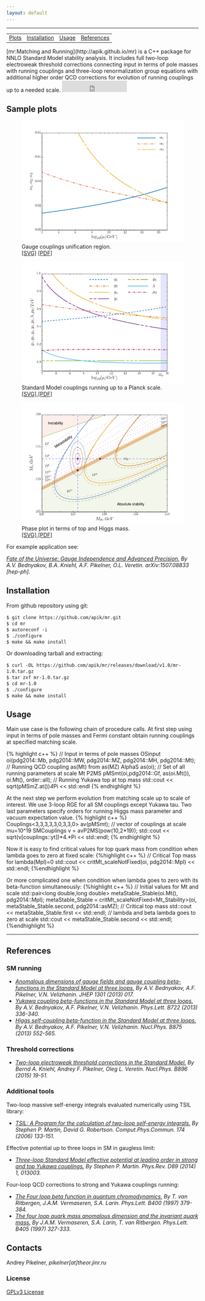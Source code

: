 ```yaml
---
layout: default
---
```

* * * * *
<table style="width:100%">
  <tr>
    <td align="center"><a href="#plots">Plots</a></td>
    <td align="center"><a href="#install">Installation</a></td>
    <td align="center"><a href="#usage">Usage</a></td>
    <td align="center"><a href="#refs">References</a></td>
  </tr>
</table>
[mr:Matching and Running](http://apik.github.io/mr) is a C++ package for NNLO Standard Model stability analysis. It includes full two-loop electroweak threshold corrections connecting input in terms of pole masses with running couplings and three-loop renormalization group equations with additional higher order QCD corrections for evolution of running couplings up to a needed scale.

<iframe src="http://ghbtns.com/github-btn.html?user=apik&amp;repo=mr&amp;type=watch&amp;count=true&amp;size=large"
  allowtransparency="true" frameborder="0" scrolling="0" width="170" height="30"></iframe><br/>

<A NAME="plots"></A>

## Sample plots


<figure>
  <img src="plots/gauge123.png" alt="Gauge couplings unification region">
  <figcaption>Gauge couplings unification region.<br>
    <a href="plots/gauge123.svg">[SVG]</a> <a href="plots/gauge123.pdf">[PDF]</a></figcaption>	
</figure>	      	

<figure>
  <img src="plots/cEvol.png" alt="Standard Model couplings running up to a Planck scale.">
  <figcaption>Standard Model couplings running up to a Planck scale.<br>
    <a href="plots/cEvol.svg">[SVG]</a>,<a href="plots/cEvol.pdf">[PDF]</a></figcaption>	
</figure>	      	

<figure>
  <img src="plots/stable.png" alt="Phase diagram in terms of top and Higgs mass.">
  <figcaption>Phase plot in terms of top and Higgs mass.<br>
    <a href="plots/stable.svg">[SVG]</a>,<a href="plots/stable.pdf">[PDF]</a></figcaption>	
</figure>	      	

For example application see:

*[Fate of the Universe: Gauge Independence and Advanced Precision.](http://inspirehep.net/record/1385870)
By A.V. Bednyakov, B.A. Kniehl, A.F. Pikelner, O.L. Veretin.
arXiv:1507.08833 [hep-ph].*

<A NAME="install"></A>

## Installation

From github repository using git:

~~~
$ git clone https://github.com/apik/mr.git
$ cd mr
$ autoreconf -i
$ ./configure
$ make && make install
~~~

Or downloading tarball and extracting:

~~~
$ curl -OL https://github.com/apik/mr/releases/download/v1.0/mr-1.0.tar.gz
$ tar zxf mr-1.0.tar.gz
$ cd mr-1.0
$ ./configure
$ make && make install
~~~

<A NAME="usage"></A>

## Usage

Main use case is the following chain of procedure calls. At first step using input in terms of pole masses and Fermi constant obtain running couplings at specified matching scale. 

{% highlight c++ %}
// Input in terms of pole masses
OSinput oi(pdg2014::Mb, pdg2014::MW, pdg2014::MZ, pdg2014::MH, pdg2014::Mt);
// Running QCD coupling as(Mt) from as(MZ)
AlphaS as(oi);
// Set of all running parameters at scale Mt
P2MS pMSmt(oi,pdg2014::Gf, as(oi.Mt()), oi.Mt(), order::all);
// Running Yukawa top at top mass
std::cout << sqrt(pMSmZ.at())*4*Pi << std::endl
{% endhighlight %}

At the next step we perform  evolution from matching scale up to scale
of interest.  We use  3-loop RGE  for all  SM couplings  except Yukawa
tau.  Two  last  parameters  specify orders  for  running  Higgs  mass
parameter  and   vacuum  expectation  value.
{%   highlight  c++  %}
Couplings<3,3,3,3,3,0,3,3,0>  av(pMSmt);
//  vector of  couplings  at scale  mu=10^19
SMCouplings  v  =  avP2MS(pow(10,2*19));
std::cout  << sqrt(v[couplings::yt])*4.*Pi << std::endl;
{% endhighlight %}

Now it is easy to find critical values for top quark mass from condition when lambda goes to zero at fixed scale:
{%highlight c++ %}
// Critical Top mass for lambda(Mpl)=0
std::cout << critMt_scaleNotFixed(oi, pdg2014::Mpl) << std::endl;
{%endhighlight %}

Or more complicated one when condition when lambda goes to zero with its beta-function
simultaneously:
{%highlight c++ %}
// Initial values for Mt and scale 
std::pair<long double,long double> metaStable_Stable(oi.Mt(), pdg2014::Mpl);
metaStable_Stable = critMt_scaleNotFixed<Mt_Stability>(oi, metaStable_Stable.second, pdg2014::asMZ);
// Critical top mass
std::cout << metaStable_Stable.first << std::endl;
// lambda and beta lambda goes to zero at scale 
std::cout << metaStable_Stable.second << std::endl;
{%endhighlight %}

* * * * *

<A NAME="refs"></A>

## References

### SM running

*  *[Anomalous dimensions of gauge fields and gauge coupling
beta-functions in the Standard Model at three loops.](http://inspirehep.net/record/1193366)
By A.V. Bednyakov, A.F. Pikelner, V.N. Velizhanin.
JHEP 1301 (2013) 017.*
*  *[Yukawa coupling beta-functions in the Standard Model at three
loops.](http://inspirehep.net/record/1208862)
By A.V. Bednyakov, A.F. Pikelner, V.N. Velizhanin.
Phys.Lett. B722 (2013) 336-340.*
*  *[Higgs self-coupling beta-function in the Standard Model at three
loops.](http://inspirehep.net/record/1224266)
By A.V. Bednyakov, A.F. Pikelner, V.N. Velizhanin.
Nucl.Phys. B875 (2013) 552-565.*

### Threshold corrections
*  *[Two-loop electroweak threshold corrections in the Standard Model.](http://inspirehep.net/record/1351233)
By Bernd A. Kniehl, Andrey F. Pikelner, Oleg L. Veretin.
Nucl.Phys. B896 (2015) 19-51.*

### Additional tools

Two-loop massive self-energy integrals evaluated numerically using TSIL
library:

* *[TSIL: A Program for the calculation of two-loop self-energy
integrals.](http://inspirehep.net/record/675010)
By Stephen P. Martin, David G. Robertson.
Comput.Phys.Commun. 174 (2006) 133-151.*

Effective potential up to three loops in SM in gaugless limit:

*  *[Three-loop Standard Model effective potential at leading order in
strong and top Yukawa couplings.](http://inspirehep.net/record/1262358)
By Stephen P. Martin.
Phys.Rev. D89 (2014) 1, 013003.*

Four-loop QCD corrections to strong and Yukawa couplings running:

*  *[The Four loop beta function in quantum chromodynamics.](http://inspirehep.net/record/439866)
By T. van Ritbergen, J.A.M. Vermaseren, S.A. Larin.
Phys.Lett. B400 (1997) 379-384.*
*   *[The four loop quark mass anomalous dimension and the invariant
quark mass.](http://inspirehep.net/record/441078)
By J.A.M. Vermaseren, S.A. Larin, T. van Ritbergen.
Phys.Lett. B405 (1997) 327-333.*

## Contacts
Andrey Pikelner, *pikelner[at]theor.jinr.ru*

### License

[GPLv3 License](https://www.gnu.org/licenses/gpl.html)

<!-- <div class="github-fork-ribbon-wrapper right fixed" style="width: 150px;height: 150px;position: fixed;overflow: hidden;top: 0;z-index: 9999;pointer-events: none;right: 0;"><div class="github-fork-ribbon" style="position: absolute;padding: 2px 0;background-color: #333;background-image: linear-gradient(to bottom, rgba(0, 0, 0, 0), rgba(0, 0, 0, 0.15));-webkit-box-shadow: 0 2px 3px 0 rgba(0, 0, 0, 0.5);-moz-box-shadow: 0 2px 3px 0 rgba(0, 0, 0, 0.5);box-shadow: 0 2px 3px 0 rgba(0, 0, 0, 0.5);z-index: 9999;pointer-events: auto;top: 42px;right: -43px;-webkit-transform: rotate(45deg);-moz-transform: rotate(45deg);-ms-transform: rotate(45deg);-o-transform: rotate(45deg);transform: rotate(45deg);"><a href="https://github.com/chibicode/solo" style="font: 700 13px &quot;Helvetica Neue&quot;, Helvetica, Arial, sans-serif;color: #fff;text-decoration: none;text-shadow: 0 -1px rgba(0, 0, 0, 0.5);text-align: center;width: 200px;line-height: 20px;display: inline-block;padding: 2px 0;border-width: 1px 0;border-style: dotted;border-color: rgba(255, 255, 255, 0.7);">Fork me on GitHub</a></div></div> -->
